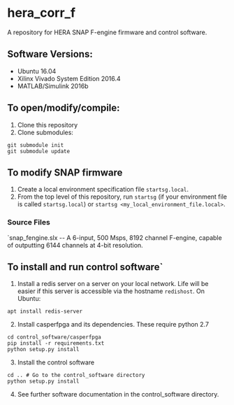 # hera_corr_f
A repository for HERA SNAP F-engine firmware and control software.

## Software Versions:
- Ubuntu 16.04
- Xilinx Vivado System Edition 2016.4
- MATLAB/Simulink 2016b

## To open/modify/compile:

1. Clone this repository
2. Clone submodules:
```
git submodule init
git submodule update
```

## To modify SNAP firmware
1. Create a local environment specification file `startsg.local`.
2. From the top level of this repository, run `startsg` (if your environment file is called `startsg.local`) or `startsg <my_local_environment_file.local>`.

### Source Files
`snap_fengine.slx -- A 6-input, 500 Msps, 8192 channel F-engine, capable of outputting 6144 channels at 4-bit resolution.

## To install and run control software`
1. Install a redis server on a server on your local network. Life will be easier if this server is accessible via the hostname `redishost`. On Ubuntu:
```
apt install redis-server
```

2. Install casperfpga and its dependencies. These require python 2.7
```
cd control_software/casperfpga
pip install -r requirements.txt
python setup.py install
```

3. Install the control software
```
cd .. # Go to the control_software directory
python setup.py install
```

4. See further software documentation in the control_software directory.
